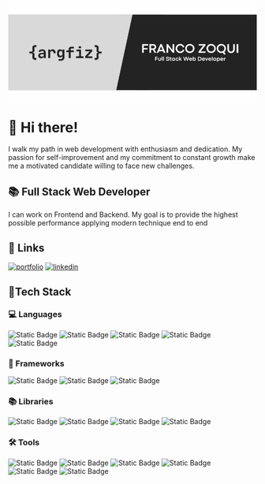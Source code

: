 ![Preview card](./banner.png)
# 👋 Hi there!
I walk my path in web development with enthusiasm and dedication. My passion for self-improvement and my commitment to constant growth make me a motivated candidate willing to face new challenges.

## 📚 Full Stack Web Developer
I can work on Frontend and Backend. My goal is to provide the highest possible performance applying modern technique end to end

## 🔗 Links
[![portfolio](https://img.shields.io/badge/my_portfolio-000?style=for-the-badge&logo=ko-fi&logoColor=white)](https://argfiz.github.io/cv-francozoqui/)
[![linkedin](https://img.shields.io/badge/linkedin-0A66C2?style=for-the-badge&logo=linkedin&logoColor=white)](https://www.linkedin.com/in/franco-zoqui-35453456/)

## 📕Tech Stack
### 💻 Languages
![Static Badge](https://img.shields.io/badge/HTML-black?style=for-the-badge&logo=html5&labelColor=black&color=%23e34e26)
![Static Badge](https://img.shields.io/badge/CSS-black?style=for-the-badge&logo=css&labelColor=black&color=%23663399)
![Static Badge](https://img.shields.io/badge/JavaScript-f7e025?style=for-the-badge&logo=javascript&labelColor=black)
![Static Badge](https://img.shields.io/badge/TypeScript-377cc8?style=for-the-badge&logo=typescript&labelColor=black)
![Static Badge](https://img.shields.io/badge/SQL-376696?style=for-the-badge&logo=postgresql&logoColor=white)

### 🔳 Frameworks
![Static Badge](https://img.shields.io/badge/Next.js-black?style=for-the-badge&logo=nextdotjs)
![Static Badge](https://img.shields.io/badge/NestJS-black?style=for-the-badge&logo=nestjs&color=%23eb2f4b)
![Static Badge](https://img.shields.io/badge/Express-383838?style=for-the-badge&logo=express)

### 📚 Libraries
![Static Badge](https://img.shields.io/badge/React-50d6ff?style=for-the-badge&logo=react&labelColor=black)
![Static Badge](https://img.shields.io/badge/TypeORM-black?style=for-the-badge&logo=typeorm&color=%23ea3b2b)
![Static Badge](https://img.shields.io/badge/Passport-3ae37e?style=for-the-badge&logo=passport&labelColor=black)
![Static Badge](https://img.shields.io/badge/JWT-black?style=for-the-badge&logo=jsonwebtokens&labelColor=%2300f2e6)

### 🛠️ Tools 
![Static Badge](https://img.shields.io/badge/Node.js-689862?style=for-the-badge&logo=node.js&labelColor=black)
![Static Badge](https://img.shields.io/badge/Docker-black?style=for-the-badge&logo=docker&logoColor=white&labelColor=black&color=%230874b8)
![Static Badge](https://img.shields.io/badge/Insomnia-black?style=for-the-badge&logo=insomnia&color=%235a08ce)
![Static Badge](https://img.shields.io/badge/Cypress-black?style=for-the-badge&logo=cypress&logoColor=white&labelColor=black&color=%2369D3A7)
![Static Badge](https://img.shields.io/badge/Git-black?style=for-the-badge&logo=git&labelColor=black&color=%23f1563a)
![Static Badge](https://img.shields.io/badge/GitHub-black?style=for-the-badge&logo=github&labelColor=black)


